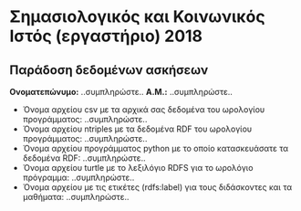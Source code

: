 # Σημασιολογικός και Κοινωνικός Ιστός (εργαστήριο) 2018
## Παράδοση δεδομένων ασκήσεων

**Ονοματεπώνυμο:** ..συμπληρώστε..
**Α.Μ.:** ..συμπληρώστε..

* Όνομα αρχείου csv με τα αρχικά σας δεδομένα του ωρολογίου προγράμματος: ..συμπληρώστε..
* Όνομα αρχείου ntriples με τα δεδομένα RDF του ωρολογίου προγράμματος: ..συμπληρώστε..
* Όνομα αρχείου προγράμματος python με το οποίο κατασκευάσατε τα δεδομένα RDF: ..συμπληρώστε..
* Όνομα αρχείου turtle με το λεξιλόγιο RDFS για το ωρολόγιο πρόγραμμα: ..συμπληρώστε..
* Όνομα αρχείου με τις ετικέτες (rdfs:label) για τους διδάσκοντες και τα μαθήματα: ..συμπληρώστε..


